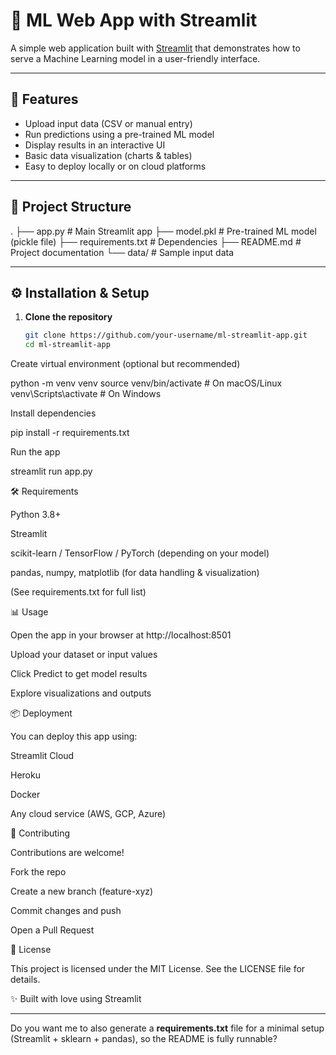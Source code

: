 # 🧠 ML Web App with Streamlit

A simple web application built with [Streamlit](https://streamlit.io/) that demonstrates how to serve a Machine Learning model in a user-friendly interface.  

---

## 🚀 Features
- Upload input data (CSV or manual entry)  
- Run predictions using a pre-trained ML model  
- Display results in an interactive UI  
- Basic data visualization (charts & tables)  
- Easy to deploy locally or on cloud platforms  

---

## 📂 Project Structure

.
├── app.py # Main Streamlit app
├── model.pkl # Pre-trained ML model (pickle file)
├── requirements.txt # Dependencies
├── README.md # Project documentation
└── data/ # Sample input data


---

## ⚙️ Installation & Setup

1. **Clone the repository**
   ```bash
   git clone https://github.com/your-username/ml-streamlit-app.git
   cd ml-streamlit-app

Create virtual environment (optional but recommended)

python -m venv venv
source venv/bin/activate   # On macOS/Linux
venv\Scripts\activate      # On Windows


Install dependencies

pip install -r requirements.txt


Run the app

streamlit run app.py

🛠 Requirements

Python 3.8+

Streamlit

scikit-learn / TensorFlow / PyTorch (depending on your model)

pandas, numpy, matplotlib (for data handling & visualization)

(See requirements.txt for full list)

📊 Usage

Open the app in your browser at http://localhost:8501

Upload your dataset or input values

Click Predict to get model results

Explore visualizations and outputs

📦 Deployment

You can deploy this app using:

Streamlit Cloud

Heroku

Docker

Any cloud service (AWS, GCP, Azure)

🤝 Contributing

Contributions are welcome!

Fork the repo

Create a new branch (feature-xyz)

Commit changes and push

Open a Pull Request

📜 License

This project is licensed under the MIT License. See the LICENSE
 file for details.

✨ Built with love using Streamlit


---

Do you want me to also generate a **requirements.txt** file for a minimal setup (Streamlit + sklearn + pandas), so the README is fully runnable?
